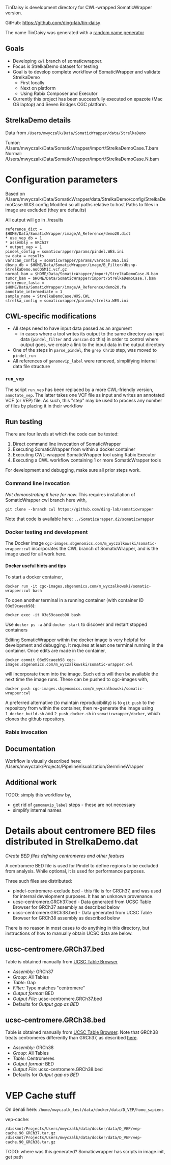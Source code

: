 TinDaisy is development directory for CWL-wrapped SomaticWrapper version.  

GitHub: https://github.com/ding-lab/tin-daisy

The name TinDaisy was generated with a [random name generator][1]

[1]: http://www.codenamegenerator.com/

## Goals

* Developing `cwl` branch of somaticwrapper.
* Focus is StrelkaDemo dataset for testing
* Goal is to develop complete workflow of SomaticWrapper and validate StrelkaDemo
    * First locally
    * Next on platform
    * Using Rabix Composer and Executor
* Currently this project has been successfully executed on epazote (Mac OS laptop) and Seven Bridges CGC platform.

## StrelkaDemo details

Data from `/Users/mwyczalk/Data/SomaticWrapper/data/StrelkaDemo`

Tumor: /Users/mwyczalk/Data/SomaticWrapper/import/StrelkaDemoCase.T.bam
Normal: /Users/mwyczalk/Data/SomaticWrapper/import/StrelkaDemoCase.N.bam

# Configuration parameters
Based on /Users/mwyczalk/Data/SomaticWrapper/data/StrelkaDemo/config/StrelkaDemoCase.WXS.config
Modifed so all paths relative to host
Paths to files in image are excluded (they are defaults)

All output will go in ./results

```
reference_dict = $HOME/Data/SomaticWrapper/image/A_Reference/demo20.dict
* use_vep_db = 1
* assembly = GRCh37
* output_vep = 1
pindel_config = somaticwrapper/params/pindel.WES.ini
sw_data = results
varscan_config = somaticwrapper/params/varscan.WES.ini
dbsnp_db = $HOME/Data/SomaticWrapper/image/B_Filter/dbsnp-StrelkaDemo.noCOSMIC.vcf.gz
normal_bam = $HOME/Data/SomaticWrapper/import/StrelkaDemoCase.N.bam
tumor_bam = $HOME/Data/SomaticWrapper/import/StrelkaDemoCase.T.bam
reference_fasta = $HOME/Data/SomaticWrapper/image/A_Reference/demo20.fa
annotate_intermediate = 1
sample_name = StrelkaDemoCase.WXS.CWL
strelka_config = somaticwrapper/params/strelka.WES.ini
```

## CWL-specific modifications

* All steps need to have input data passed as an argument
  * in cases where a tool writes its output to the same directory as input data (`pindel_filter` and `varscan` do this)
    in order to control where output goes, we create a link to the input data in the output directory
* One of the steps in `parse_pindel`, the `grep ChrID` step, was moved to `pindel_run`
* All references of `genomevip_label` were removed, simplifying internal data file structure

### `run_vep`

The script `run_vep` has been replaced by a more CWL-friendly version, `annotate_vep`.  The latter
takes one VCF file as input and writes an annotated VCF (or VEP) file. As such, this "step" may be used
to process any number of files by placing it in their workflow

## Run testing

There are four levels at which the code can be tested:

1. Direct command line invocation of SomaticWrapper
2. Executing SomaticWrapper from within a docker container
3. Executing CWL-wrapped SomaticWrapper tool using Rabix Executor
4. Executing a CWL workflow containing 1 or more SomaticWrapper tools

For development and debugging, make sure all prior steps work.

### Command line invocation

*Not demonstrating it here for now.*  This requires installation of SomaticWrapper cwl branch here with,
```
git clone --branch cwl https://github.com/ding-lab/somaticwrapper
```

Note that code is available here: `../SomaticWrapper.d2/somaticwrapper`

### Docker testing and development

The Docker image `cgc-images.sbgenomics.com/m_wyczalkowski/somatic-wrapper:cwl` incorporates the CWL branch
of SomaticWrapper, and is the image used for all work here.

#### Docker useful hints and tips

To start a docker container,
```
docker run -it cgc-images.sbgenomics.com/m_wyczalkowski/somatic-wrapper:cwl bash
```
To open another terminal in a running container (with container ID `03e59caeeb98`):
```
docker exec -it 03e59caeeb98 bash
```
Use `docker ps -a` and `docker start` to discover and restart stopped containers

Editing SomaticWrapper within the docker image is very helpful for development and debugging.  It requires at least
one terminal running in the container.  Once edits are made in the container,
```
docker commit 03e59caeeb98 cgc-images.sbgenomics.com/m_wyczalkowski/somatic-wrapper:cwl
```
will incorporate them into the image.  Such edits will then be available the next time the image runs.
These can be pushed to cgc-images with,  
```
docker push cgc-images.sbgenomics.com/m_wyczalkowski/somatic-wrapper:cwl
```

A preferred alternative (to maintain reproducibility) is to `git push` to the
repository from within the container, then re-generate the image using
`1_docker_build.sh` and `2_push_docker.sh` in `somaticwrapper/docker`, which 
clones the github repository.


### Rabix invocation

## Documentation

Workflow is visually described here: /Users/mwyczalk/Projects/PipelineVisualization/GermlineWrapper 

## Additional work

TODO: simply this workflow by,
* get rid of `genomevip_label` steps - these are not necessary
* simplify internal names



# Details about centromere BED files distributed in StrelkaDemo.dat

*Create BED files defining centromeres and other featues*

A centromere BED file is used for Pindel to define regions to be excluded
from analysis.  While optional, it is used for performance purposes.

Three such files are distributed:
* pindel-centromere-exclude.bed  -  this file is for GRCh37, and was used for internal development purposes.  It has an unknown provenance.
* ucsc-centromere.GRCh37.bed - Data generated from UCSC Table Browser for GRCh37 assembly as described below
* ucsc-centromere.GRCh38.bed - Data generated from UCSC Table Browser for GRCh38 assembly as described below

There is no reason in most cases to do anything in this directory, but instructions of how to manually obtain UCSC data are below.

## ucsc-centromere.GRCh37.bed

Table is obtained manually from [UCSC Table Browser](http://genome.ucsc.edu/cgi-bin/hgTables)
* *Assembly:* GRCh37
* *Group:* All Tables
* *Table:* Gap
* *Filter:* Type matches "centromere"
* *Output format:* BED
* *Output File:* ucsc-centromere.GRCh37.bed
* Defaults for *Output gap as BED*


## ucsc-centromere.GRCh38.bed

Table is obtained manually from [UCSC Table Browser](http://genome.ucsc.edu/cgi-bin/hgTables).  Note that GRCh38 treats centromeres differently than GRCh37, as described [here](https://groups.google.com/a/soe.ucsc.edu/forum/#!topic/genome/SaR2y4UNrWg).
* *Assembly:* GRCh38
* *Group:* All Tables
* *Table:* Centromeres
* *Output format:* BED
* *Output File:* ucsc-centromere.GRCh38.bed
* Defaults for *Output gap as BED*

# VEP Cache stuff

On denali here: `/home/mwyczalk_test/data/docker/data/D_VEP/homo_sapiens`

vep-cache:
```
/diskmnt/Projects/Users/mwyczalk/data/docker/data/D_VEP/vep-cache.90_GRCh37.tar.gz
/diskmnt/Projects/Users/mwyczalk/data/docker/data/D_VEP/vep-cache.90_GRCh38.tar.gz
```
TODO: where was this generated?  Somaticwrapper has scripts in image.init, get path
